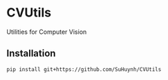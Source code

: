 # CVUtils
Utilities for Computer Vision

## Installation

```
pip install git+https://github.com/SuHuynh/CVUtils
```
